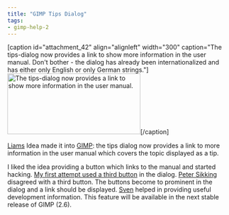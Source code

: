 ```yaml
---
title: "GIMP Tips Dialog"
tags: 
- gimp-help-2
---
```


[caption id="attachment_42" align="alignleft" width="300" caption="The tips-dialog now provides a link to show more information in the user manual. Don&#39;t bother - the dialog has already been internationalized and has either only English or only German strings."]<a href="http://romanofskiat.wordpress.com/wp-content/uploads/2008/08/tips_revamped.png"><img class="size-medium wp-image-42" src="http://romanofskiat.wordpress.com/wp-content/uploads/2008/08/tips_revamped.png?w=300" alt="The tips-dialog now provides a link to show more information in the user manual." width="300" height="137" /></a>[/caption]

<a href="http://www.holoweb.net/~liam/" target="_self">Liams</a> Idea made it into <a href="http://www.gimp.org" target="_self">GIMP</a>: the tips dialog now provides a link to more information in the user manual which covers the topic displayed as a tip.

I liked the idea providing a button which links to the manual and started hacking. <a href="http://www.flickr.com/photos/romanofski/2705643131/" target="_self">My first attempt used a third button</a> in the dialog. <a href="http://www.mmiworks.net/eng/publications/blog.html" target="_self">Peter Sikking</a> disagreed with a third button. The buttons become to prominent in the dialog and a link should be displayed. <a href="http://svenfoo.geekheim.de/" target="_self">Sven</a> helped in providing useful development information. This feature will be available in the next stable release of GIMP (2.6).